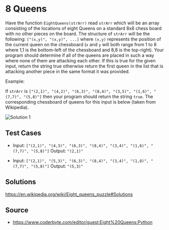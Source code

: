 # 8 Queens

Have the function `EightQueens(strArr)` read `strArr` which will be an array consisting of the locations of eight Queens on a standard 8x8 chess board with no other pieces on the board. The structure of `strArr` will be the following: `["(x,y)", "(x,y)", ...]` where `(x,y)` represents the position of the current queen on the chessboard (`x` and `y` will both range from 1 to 8 where 1,1 is the bottom-left of the chessboard and 8,8 is the top-right). Your program should determine if all of the queens are placed in such a way where none of them are attacking each other. If this is true for the given input, return the string true otherwise return the first queen in the list that is attacking another piece in the same format it was provided.

Example:

If `strArr` is `["(2,1)", "(4,2)", "(6,3)", "(8,4)", "(3,5)", "(1,6)", "(7,7)", "(5,8)"]` then your program should return the string `true`. The corresponding chessboard of queens for this input is below (taken from Wikipedia).

![](https://i.imgur.com/zAT24ML.png "Solution 1")

## Test Cases

- Input: `["(2,1)", "(4,3)", "(6,3)", "(8,4)", "(3,4)", "(1,6)", "(7,7)", "(5,8)"]`
  Output: `"(2,1)"`

- Input: `["(2,1)", "(5,3)", "(6,3)", "(8,4)", "(3,4)", "(1,8)", "(7,7)", "(5,8)"]`
  Output: `"(5,3)"`

## Solutions

https://en.wikipedia.org/wiki/Eight_queens_puzzle#Solutions

## Source

- https://www.coderbyte.com/editor/guest:Eight%20Queens:Python
